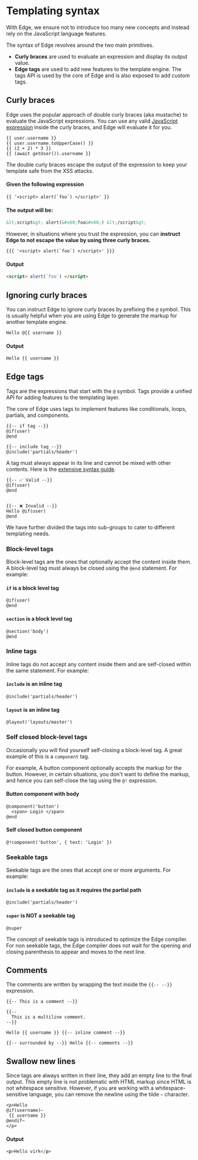 # Templating syntax

With Edge, we ensure not to introduce too many new concepts and instead rely on the JavaScript language features.

The syntax of Edge revolves around the two main primitives.

- **Curly braces** are used to evaluate an expression and display its output value.
- **Edge tags** are used to add new features to the template engine. The tags API is used by the core of Edge and is also exposed to add custom tags.

## Curly braces

Edge uses the popular approach of double curly braces (aka mustache) to evaluate the JavaScript expressions. You can use any valid [JavaScript expression](https://developer.mozilla.org/en-US/docs/Web/JavaScript/Guide/Expressions_and_Operators#expressions) inside the curly braces, and Edge will evaluate it for you.

```edge
{{ user.username }}
{{ user.username.toUpperCase() }}
{{ (2 + 2) * 3 }}
{{ (await getUser()).username }}
```

The double curly braces escape the output of the expression to keep your template safe from the XSS attacks.

#### Given the following expression

```edge
{{ '<script> alert(`foo`) </script>' }}
```

#### The output will be:

```html
&lt;script&gt; alert(&#x60;foo&#x60;) &lt;/script&gt;
```

However, in situations where you trust the expression, you can **instruct Edge to not escape the value by using three curly braces.**

```edge
{{{ '<script> alert(`foo`) </script>' }}}
```

#### Output

```html
<script> alert(`foo`) </script>
```

## Ignoring curly braces

You can instruct Edge to ignore curly braces by prefixing the `@` symbol. This is usually helpful when you are using Edge to generate the markup for another template engine.

```edge
Hello @{{ username }}
```

#### Output

```html
Hello {{ username }}
```

## Edge tags

Tags are the expressions that start with the `@` symbol. Tags provide a unified API for adding features to the templating layer.

The core of Edge uses tags to implement features like conditionals, loops, partials, and components.

```edge
{{-- if tag --}}
@if(user)
@end

{{-- include tag --}}
@include('partials/header')
```

A tag must always appear in its line and cannot be mixed with other contents. Here is the [extensive syntax guide](https://github.com/edge-js/syntax).

```edge
{{-- ✅ Valid --}}
@if(user)
@end


{{-- ❌ Invalid --}}
Hello @if(user)
@end
```

We have further divided the tags into sub-groups to cater to different templating needs.

### Block-level tags

Block-level tags are the ones that optionally accept the content inside them. A block-level tag must always be closed using the `@end` statement. For example:

#### `if` is a block level tag

```edge
@if(user)
@end
```

#### `section` is a block level tag

```edge
@section('body')
@end
```

### Inline tags

Inline tags do not accept any content inside them and are self-closed within the same statement. For example:

#### `include` is an inline tag

```edge
@include('partials/header')
```

#### `layout` is an inline tag

```edge
@layout('layouts/master')
```

### Self closed block-level tags

Occasionally you will find yourself self-closing a block-level tag. A great example of this is a `component` tag.

For example, A button component optionally accepts the markup for the button. However, in certain situations, you don't want to define the markup, and hence you can self-close the tag using the `@!` expression.

#### Button component with body

```edge
@component('button')
  <span> Login </span>
@end
```

#### Self closed button component

```edge
@!component('button', { text: 'Login' })
```

### Seekable tags

Seekable tags are the ones that accept one or more arguments. For example:

#### `include` is a seekable tag as it requires the partial path

```edge
@include('partials/header')
```

#### `super` is NOT a seekable tag

```edge
@super
```

The concept of seekable tags is introduced to optimize the Edge compiler. For non seekable tags, the Edge compiler does not wait for the opening and closing parenthesis to appear and moves to the next line.

## Comments

The comments are written by wrapping the text inside the <span v-pre>`{{-- --}}`</span> expression.

```edge
{{-- This is a comment --}}

{{--
  This is a multiline comment.
--}}

Hello {{ username }} {{-- inline comment --}}

{{-- surrounded by --}} Hello {{-- comments --}}
```

## Swallow new lines

Since tags are always written in their line, they add an empty line to the final output. This empty line is not problematic with HTML markup since HTML is not whitespace sensitive. However, if you are working with a whitespace-sensitive language, you can remove the newline using the tilde `~` character.

```edge
<p>Hello
@if(username)~
 {{ username }}
@endif~
</p>
```

#### Output

```html
<p>Hello virk</p>
```
